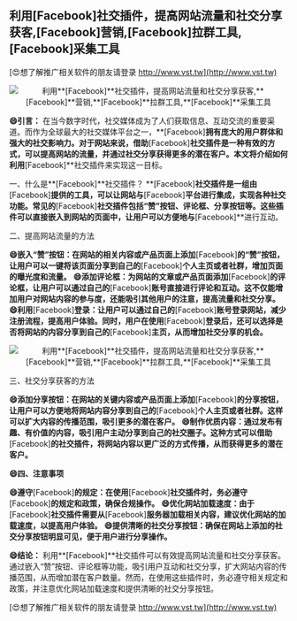## **利用**[Facebook]**社交插件，提高网站流量和社交分享获客,**[Facebook]**营销,**[Facebook]**拉群工具,**[Facebook]**采集工具**

[😍想了解推广相关软件的朋友请登录 http://www.vst.tw](http://www.vst.tw)

 <center><img src="https://vst.tw/MP4/tuiguang/png/2.png" alt="利用**[Facebook]**社交插件，提高网站流量和社交分享获客,**[Facebook]**营销,**[Facebook]**拉群工具,**[Facebook]**采集工具"></center>

**😄引言：**
在当今数字时代，社交媒体成为了人们获取信息、互动交流的重要渠道。而作为全球最大的社交媒体平台之一，**[Facebook]**拥有庞大的用户群体和强大的社交影响力。对于网站来说，借助**[Facebook]**社交插件是一种有效的方式，可以提高网站的流量，并通过社交分享获得更多的潜在客户。本文将介绍如何利用**[Facebook]**社交插件来实现这一目标。

一、什么是**[Facebook]**社交插件？
**[Facebook]**社交插件是一组由**[Facebook]**提供的工具，可以让网站与**[Facebook]**平台进行集成，实现各种社交功能。常见的**[Facebook]**社交插件包括“赞”按钮、评论框、分享按钮等。这些插件可以直接嵌入到网站的页面中，让用户可以方便地与**[Facebook]**进行互动。

二、提高网站流量的方法

**😄嵌入“赞”按钮：在网站的相关内容或产品页面上添加**[Facebook]**的“赞”按钮，让用户可以一键将该页面分享到自己的**[Facebook]**个人主页或者社群，增加页面的曝光度和流量。**
**😄添加评论框：为网站的文章或产品页面添加**[Facebook]**的评论框，让用户可以通过自己的**[Facebook]**账号直接进行评论和互动。这不仅能增加用户对网站内容的参与度，还能吸引其他用户的注意，提高流量和社交分享。**
**😄利用**[Facebook]**登录：让用户可以通过自己的**[Facebook]**账号登录网站，减少注册流程，提高用户体验。同时，用户在使用**[Facebook]**登录后，还可以选择是否将网站的内容分享到自己的**[Facebook]**主页，从而增加社交分享的机会。**

 <center><img src="https://vst.tw/MP4/tuiguang/png/1.png" alt="利用**[Facebook]**社交插件，提高网站流量和社交分享获客,**[Facebook]**营销,**[Facebook]**拉群工具,**[Facebook]**采集工具"></center>

三、社交分享获客的方法

**😄添加分享按钮：在网站的关键内容或产品页面上添加**[Facebook]**的分享按钮，让用户可以方便地将网站内容分享到自己的**[Facebook]**个人主页或者社群。这样可以扩大内容的传播范围，吸引更多的潜在客户。**
**😄制作优质内容：通过发布有趣、有价值的内容，吸引用户主动分享到自己的社交圈子。这种方式可以借助**[Facebook]**的社交插件，将网站内容以更广泛的方式传播，从而获得更多的潜在客户。**

**😄四、注意事项**

**😄遵守**[Facebook]**的规定：在使用**[Facebook]**社交插件时，务必遵守**[Facebook]**的规定和政策，确保合规操作。**
**😄优化网站加载速度：由于**[Facebook]**社交插件需要从**[Facebook]**服务器加载相关内容，建议优化网站的加载速度，以提高用户体验。**
**😄提供清晰的社交分享按钮：确保在网站上添加的社交分享按钮明显可见，便于用户进行分享操作。**

**😄结论：**
利用**[Facebook]**社交插件可以有效提高网站流量和社交分享获客。通过嵌入“赞”按钮、评论框等功能，吸引用户互动和社交分享，扩大网站内容的传播范围，从而增加潜在客户数量。然而，在使用这些插件时，务必遵守相关规定和政策，并注意优化网站加载速度和提供清晰的社交分享按钮。

[😍想了解推广相关软件的朋友请登录 http://www.vst.tw](http://www.vst.tw)



